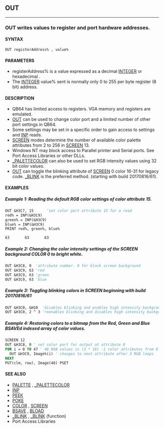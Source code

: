 ## OUT
---

### OUT writes values to register and port hardware addresses.

#### SYNTAX

`OUT registerAddress% , value%`

#### PARAMETERS
* registerAddress% is a value expressed as a decimal [INTEGER](./INTEGER.md) or hexadecimal .
* The [INTEGER](./INTEGER.md) value% sent is normally only 0 to 255 per byte register (8 bit) address.


#### DESCRIPTION
* QB64 has limited access to registers. VGA memory and registers are emulated.
* [OUT](./OUT.md) can be used to change color port and a limited number of other port settings in QB64.
* Some settings may be set in a specific order to gain access to settings and [INP](./INP.md) reads.
* [SCREEN](./SCREEN.md) modes determine the number of available color palette attributes from 2 to 256 in [SCREEN](./SCREEN.md) 13.
* Windows NT may block access to Parallel printer and Serial ports. See Port Access Libraries or other DLLs.
* [_PALETTECOLOR](./_PALETTECOLOR.md) can also be used to set RGB intensity values using 32 bit color values.
* [OUT](./OUT.md) can toggle the blinking attribute of [SCREEN](./SCREEN.md) 0 color 16-31 for legacy code. [_BLINK](./_BLINK.md) is the preferred method. (starting with build 20170816/61).


#### EXAMPLES
##### Example 1: Reading the default RGB color settings of color attribute 15.
```vb
OUT &H3C7, 15      'set color port attribute 15 for a read
red% = INP(&H3C9)
green% = INP(&H3C9)
blue% = INP(&H3C9)
PRINT red%, green%, blue%
```
  
```vb
63       63       63
```
  
##### Example 2: Changing the color intensity settings of the SCREEN background COLOR 0 to bright white.
```vb
OUT &H3C8, 0  'attribute number. 0 for black screen background
OUT &H3C9, 63 'red
OUT &H3C9, 63 'green
OUT &H3C9, 63 'blue
```
  
##### Example 3: Toggling blinking colors in SCREEN beginning with build 20170816/61
```vb
OUT &H3C0, &H10  'disables blinking and enables high intensity backgrounds (colors 16-31)
OUT &H3C0, 2 ^ 3 'reenables blinking and disables high intensity backgrounds  (colors 16-31)
```
  
##### Example 4: Restoring colors to a bitmap from the Red, Green and Blue BSAVEd indexed array of color values.
```vb
SCREEN 12
OUT &H3C8, 0 ' set color port for output at attribute 0
FOR i = 0 TO 47 ' 48 RGB values is (3 * 16) -1 color attributes from 0 in screen 12
  OUT &H3C9, Image%(i) ' changes to next attribute after 3 RGB loops
NEXT
PUT(clm, row), Image(48) PSET
```
  


#### SEE ALSO
* [PALETTE](./PALETTE.md) , [_PALETTECOLOR](./_PALETTECOLOR.md)
* [INP](./INP.md)
* [PEEK](./PEEK.md)
* [POKE](./POKE.md)
* [COLOR](./COLOR.md) , [SCREEN](./SCREEN.md)
* [BSAVE](./BSAVE.md) , [BLOAD](./BLOAD.md)
* [_BLINK](./_BLINK.md) , [_BLINK](./_BLINK.md) (function)
* Port Access Libraries
